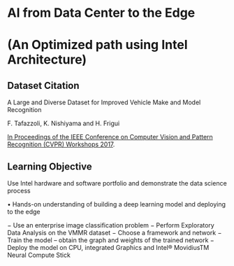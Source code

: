 # AI from Data Center to the Edge 
# (An Optimized path using Intel Architecture)

## Dataset Citation
A Large and Diverse Dataset for Improved Vehicle Make and Model Recognition

F. Tafazzoli, K. Nishiyama and H. Frigui

[In Proceedings of the IEEE Conference on Computer Vision and Pattern Recognition (CVPR) Workshops 2017](http://vmmrdb.cecsresearch.org/papers/VMMR_TSWC.pdf).

## Learning Objective
Use Intel hardware and software portfolio and demonstrate the data science process

• Hands-on understanding of building a deep learning model and deploying to the edge

− Use an enterprise image classification problem
− Perform Exploratory Data Analysis on the VMMR dataset
− Choose a framework and network
− Train the model – obtain the graph and weights of the trained network
− Deploy the model on CPU, integrated Graphics and Intel® MovidiusTM Neural Compute Stick

